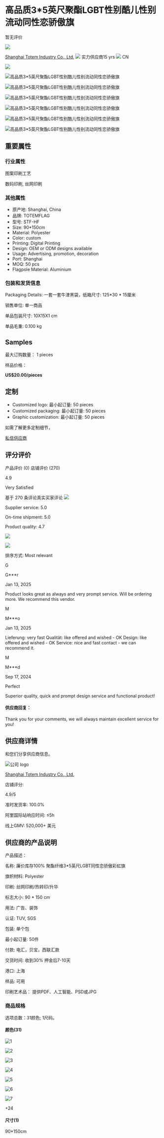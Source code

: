 # 高品质3*5英尺聚酯LGBT性别酷儿性别流动同性恋骄傲旗

暂无评价

![](https://sc04.alicdn.com/kf/HTB1OXobbcfrK1Rjy1Xdq6yemFXaO.jpg_80x80.jpg)

[Shanghai Totem Industry Co., Ltd.](https://totemflag.en.alibaba.com/zh_CN/index.html?from=detail&productId=1600789816087 "Shanghai Totem Industry Co., Ltd.") ![](https://s.alicdn.com/@img/imgextra/i2/O1CN01OhiUgP22fNY7nmUGL_!!6000000007147-2-tps-153-39.png) 实力供应商15 yrs ![](https://s.alicdn.com/@u/mobile/g/common/flags/1.0.0/assets/cn.png) CN

![](https://s.alicdn.com/@img/imgextra/i3/O1CN013pJu0Z259ivVFqtzv_!!6000000007484-1-tps-48-48.gif)

![高品质3*5英尺聚酯LGBT性别酷儿性别流动同性恋骄傲旗](//s.alicdn.com/@sc04/kf/Hc8e89c317617461da2e0411a7fae6bbd0.jpg_720x720q50.jpg)

![高品质3*5英尺聚酯LGBT性别酷儿性别流动同性恋骄傲旗](//s.alicdn.com/@sc04/kf/H68c5b9e8b07a4efb8ec876562f73ebdfP.jpg_720x720q50.jpg)

![高品质3*5英尺聚酯LGBT性别酷儿性别流动同性恋骄傲旗](//s.alicdn.com/@sc04/kf/Hc1ddedc04a5544439809f1e62aecb3d3p.jpg_720x720q50.jpg)

![高品质3*5英尺聚酯LGBT性别酷儿性别流动同性恋骄傲旗](//s.alicdn.com/@sc04/kf/Hf74a360cf9c04fb1a7afe945406faf03B.jpg_720x720q50.jpg)

![高品质3*5英尺聚酯LGBT性别酷儿性别流动同性恋骄傲旗](//s.alicdn.com/@sc04/kf/H2a6605cbc37e4c60bd044cc75bdd9e66s.jpg_720x720q50.jpg)

![高品质3*5英尺聚酯LGBT性别酷儿性别流动同性恋骄傲旗](//s.alicdn.com/@sc04/kf/Hbf32170cfdc54ad195b154f7205fa3adx.jpg_720x720q50.jpg)

## 重要属性

### 行业属性

图案印刷工艺

数码印刷, 丝网印刷

### 其他属性

- 原产地: Shanghai, China
- 品牌: TOTEMFLAG
- 型号: STF-HF
- Size: 90*150cm
- Material: Polyester
- Color: custom
- Printing: Digital Printing
- Design: OEM or ODM designs available
- Usage: Advertising, promotion, decoration
- Port: Shanghai
- MOQ: 50 pcs
- Flagpole Material: Aluminium

### 包装和发货信息

Packaging Details:
一套一套牛津黑袋，纸箱尺寸: 125*30 * 15厘米

销售单位: 单一商品

单品包装尺寸: 10X15X1 cm

单品毛重: 0.100 kg

## Samples

最大订购数量： 1 pieces

样品价格：

**US$20.00/pieces**

## 定制

- Customized logo: 最小起订量: 50 pieces
- Customized packaging: 最小起订量: 50 pieces
- Graphic customization: 最小起订量: 50 pieces

如需了解更多定制细节，

[私信供应商](#)

## 评分评价

产品评价 (0) 店铺评价 (270)

4.9

Very Satisfied

基于 270 条评论真实买家评论 ![](https://s.alicdn.com/@img/imgextra/i2/O1CN01SXJxOb1uCyB6uo2jx_!!6000000006002-2-tps-54-54.png)

Supplier service: 5.0

On-time shipment: 5.0

Product quality: 4.7

![](https://s.alicdn.com/@img/imgextra/i1/O1CN01FtVxZ51ZWZCAkpvVN_!!6000000003202-2-tps-72-72.png)

![](https://s.alicdn.com/@img/imgextra/i4/O1CN01KTNWNr1i6lQLw91io_!!6000000004364-2-tps-60-60.png)

排序方式: Most relevant

G

G***r

Jan 13, 2025

Product looks great as always and very prompt service. Will be ordering more. We recommend this vendor.

M

M***o

Jan 13, 2025

Lieferung: very fast Qualität: like offered and wished - OK Design: like offered and wished - OK Service: nice and fast contact - we can recommend it.

M

M***d

Sep 17, 2024

Perfect

Superior quality, quick and prompt design service and functional product!

#### 供应商回复：

Thank you for your comments, we will always maintain excellent service for you!

## 供应商详情

和您们分享供应商信息。

![公司 logo](https://sc04.alicdn.com/kf/HTB1OXobbcfrK1Rjy1Xdq6yemFXaO.jpg_80x80.jpg)

[Shanghai Totem Industry Co., Ltd.](https://totemflag.en.alibaba.com/zh_CN/index.html?from=detail&productId=1600789816087)

店铺评分:

4.9/5

准时发货率: 100.0%

阿里国际站响应时间: ≤5h

线上GMV: 520,000+ 美元

## 供应商的产品说明

产品描述：

名称: 廉价库存100% 聚酯纤维3*5英尺LGBT同性恋骄傲彩虹旗

旗帜材料: Polyester

印刷: 丝网印刷/热转印/升华

标志大小: 90 * 150 cm

用法: 广告、装饰

认证: TUV, SGS

包装: 单个包

最小起订量: 50件

付款: 电汇，贝宝，西联汇款

交货时间: 收到30% 押金后7-10天

港口: 上海

样品: 可用

印刷艺术品： 提供PDF、人工智能、PSD或JPG

### 商品规格

选项总数：31颜色; 1尺码。

#### 颜色(31)

![1](//s.alicdn.com/@sc04/kf/H75feceafbf7f460d9abeaa5183c3153f5.jpg)

![2](//s.alicdn.com/@sc04/kf/Hb801b586787142be88d7b53dbd518968j.jpg)

![3](//s.alicdn.com/@sc04/kf/H99b641d5b81e4d75b4b8ab5d649f9456N.jpg)

![4](//s.alicdn.com/@sc04/kf/Hbf3ea9e30ab24fc18774f7d7025f7d88g.jpg)

![5](//s.alicdn.com/@sc04/kf/H4a81d5cc81804f5290e921bd366d5b05o.jpg)

![6](//s.alicdn.com/@sc04/kf/Hd517198fa9c949ad88ba4f3cf572b2029.jpg)

![7](//s.alicdn.com/@sc04/kf/Hf59f5ad59cd64835b05e7cf72e5951a1x.jpg)

+24

#### 尺寸(1)

90*150cm